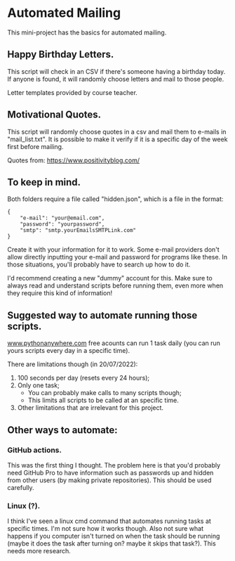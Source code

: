 # Automated Mailing

This mini-project has the basics for automated mailing.

## Happy Birthday Letters.

This script will check in an CSV if there's someone having a birthday today. If anyone is found, it will randomly choose letters and mail to those people.

Letter templates provided by course teacher.

## Motivational Quotes.

This script will randomly choose quotes in a csv and mail them to e-mails in "mail_list.txt". It is possible to make it verify if it is a specific day of the week first before mailing.

Quotes from: https://www.positivityblog.com/

## To keep in mind.

Both folders require a file called "hidden.json", which is a file in the format:
```
{
    "e-mail": "your@email.com",
    "password": "yourpassword",
    "smtp": "smtp.yourEmailsSMTPLink.com"
}
```

Create it with your information for it to work. Some e-mail providers don't allow directly inputting your e-mail and password for programs like these. In those situations, you'll probably have to search up how to do it.

I'd recommend creating a new "dummy" account for this. Make sure to always read and understand scripts before running them, even more when they require this kind of information!

## Suggested way to automate running those scripts.

www.pythonanywhere.com free acounts can run 1 task daily (you can run yours scripts every day in a specific time).

There are limitations though (in 20/07/2022):
1. 100 seconds per day (resets every 24 hours);
2. Only one task;
    - You can probably make calls to many scripts though;
    - This limits all scripts to be called at an specific time.
3. Other limitations that are irrelevant for this project.

## Other ways to automate:

### GitHub actions.

This was the first thing I thought. The problem here is that you'd probably need GitHub Pro to have information such as passwords up and hidden from other users (by making private repositories). This should be used carefully.

### Linux (?).

I think I've seen a linux cmd command that automates running tasks at specific times. I'm not sure how it works though. Also not sure what happens if you computer isn't turned on when the task should be running (maybe it does the task after turning on? maybe it skips that task?). This needs more research.

